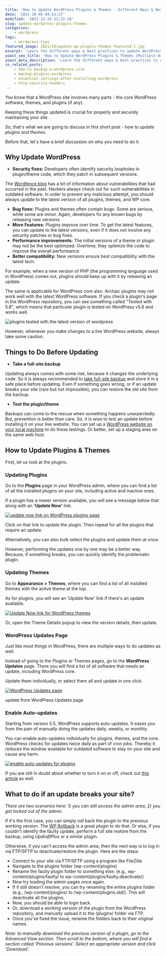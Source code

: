 ```yaml
---
title: 'How to Update WordPress Plugins & Themes - Different Ways & Best Practices'
date: '2021-10-05 04:53:27'
modified: '2021-12-24 22:22:26'
slug: update-wordpress-plugins-themes
categories:
    - wordpress
tags:
    - wordpress-tips
featured_image: 2021/10/update-wp-plugins-themes-featured-1.jpg
excerpt: 'Learn the different ways & best practices to update WordPress plugins and themes. Also, know how to downgrade if an update goes wrong.'
yoast_seo_title: 'How to Update WordPress Plugins & Themes [Multiple Ways - with Videos]'
yoast_meta_description: 'Learn the different ways & best practices to update WordPress plugins and themes. Also, know how to downgrade if an update goes wrong.'
cn_related_posts:
    - how-to-backup-a-wordpress-site
    - backup-plugins-wordpress
    - essential-settings-after-installing-wordpress
    - http-security-headers
---
```

You know that a WordPress site involves many parts - the core WordPress software, themes, and plugins (if any).

Keeping these things updated is crucial for properly and securely maintaining your site.

So, that's what we are going to discuss in this short post - _how to update plugins and themes._

Before that, let's have a brief discussion on why you need to do it.

## Why Update WordPress

- **Security fixes:** Developers often identify security loopholes in plugin/theme code, which they patch in subsequent versions.

The [Wordfence blog](https://www.wordfence.com/blog/category/vulnerabilities/) has a lot of information about vulnerabilities that had occurred in the past. Hackers always check out for such vulnerabilities in outdated software. In order to prevent any malicious attempt, you should always update to the latest version of all plugins, themes, and WP core.

- **Bug fixes:** Plugins and themes often contain bugs. Some are serious, while some are minor. Again, developers fix any known bugs by releasing new versions.
- **More Features:** Plugins improve over time. To get the latest features, you can update to the latest versions, even if it does not involve any security patches or bug fixes.
- **Performance improvements:** The initial versions of a theme or plugin may not be the best optimized. Overtime, they optimize the code to improve the overall performance.
- **Better compatibility:** New versions ensure best compatibility with the latest tech.

For example, when a new version of PHP (the programming language used in WordPress) comes out, plugins should keep up with it by releasing an update.

The same is applicable for WordPress core also. Archaic plugins may not work well with the latest WordPress software. If you check a plugin's page in the WordPress repository, you can see something called "Tested with 5.8", which means that particular plugin is tested on WordPress v5.8 and works well.

![plugins tested with the latest version of wordpress](https://cdn-2.coralnodes.com/coralnodes/uploads/2021/10/wp-plugins-tested-with-1080x450.png)

However, whenever you make changes to a live WordPress website, always take some caution.

## Things to Do Before Updating

- **Take a full-site backup**

Updating always comes with some risk, because it changes the underlying code. So it is always recommended to [take full-site backup](http://localhost:10003/how-to-backup-a-wordpress-site/) and store it in a safe place before updating. Even if something goes wrong, or if an update breaks your site (rare but not impossible), you can restore the old site from the backup.

- **Test the plugin/theme**

Backups can come to the rescue when something happens unexpectedly. But, prevention is better than care. So, it is wise to test an update before installing it on your live website. You can set up a [WordPress website on your local machine](http://localhost:10003/how-to-install-wordpress-on-localhost/) to do these testings. Or better, set up a staging area on the same web host.

## How to Update Plugins & Themes

First, let us look at the plugins.

### Updating Plugins

Go to the **Plugins** page in your WordPress admin, where you can find a list of all the installed plugins on your site, including active and inactive ones.

If a plugin has a newer version available, you will see a message below that along with an **'Update Now'** link.

[![update now link on WordPress plugins page](https://cdn-2.coralnodes.com/coralnodes/uploads/2021/10/wp-plugins-update-now-1080x451.png)](https://cdn-2.coralnodes.com/coralnodes/uploads/2021/10/wp-plugins-update-now.png)

Click on that link to update the plugin. Then repeat for all the plugins that require an update.

Alternatively, you can also bulk select the plugins and update them at once.

However, performing the updates one by one may be a better way. Because, if something breaks, you can quickly identify the problematic plugin.

### Updating Themes

Go to **Appearance > Themes**, where you can find a list of all installed themes with the active theme at the top.

As for plugins, you will see an 'Update Now' link if there's an update available.

[![Update Now link for WordPress themes](https://cdn-2.coralnodes.com/coralnodes/uploads/2021/10/wp-theme-update-now-1080x508.png)](https://cdn-2.coralnodes.com/coralnodes/uploads/2021/10/wp-theme-update-now.png)

Or, open the Theme Details popup to view the version details, then update.

### WordPress Updates Page

Just like most things in WordPress, there are multiple ways to do updates as well.

Instead of going to the Plugins or Themes pages, go to the **WordPress Updates** page. There you will find a list of all software that needs an update, including WordPress core.

Update them individually, or select them all and update in one click.

[![WordPress Updates page](https://cdn-2.coralnodes.com/coralnodes/uploads/2021/10/wp-updates-page-1-1080x677.png)](https://cdn-2.coralnodes.com/coralnodes/uploads/2021/10/wp-updates-page-1.png)

update from WordPress Updates page

### Enable Auto-updates

Starting from version 5.5, WordPress supports auto-updates. It eases you from the pain of manually doing the updates daily, weekly, or monthly.

You can enable auto-updates individually for plugins, themes, and the core. WordPress checks for updates twice daily as part of cron jobs. Thereby it reduces the window available for outdated software to stay on your site and cause any harm.

[![enable auto-updates for plugins](https://cdn-2.coralnodes.com/coralnodes/uploads/2021/10/enable-auto-updates-wp-plugins-1080x583.png)](https://cdn-2.coralnodes.com/coralnodes/uploads/2021/10/enable-auto-updates-wp-plugins.png)

If you are still in doubt about whether to turn it on or off, check out [this article](https://www.wordfence.com/blog/2020/08/wordpress-auto-updates-what-do-you-have-to-lose/) as well.

## **What to do if an update breaks your site?**

_There are two scenarios here: 1) you can still access the admin area, 2) you got locked out of the admin._

If it's the first case, you can simply roll back the plugin to the previous working version. The [WP Rollback](https://wordpress.org/plugins/wp-rollback/) is a great plugin to do that. Or else, if you couldn't identify the faulty update, perform a full site restore from the backup, using _UpdraftPlus_ or a similar plugin.

Otherwise, if you can't access the admin area, then the next way is to log in via FTP/SFTP to deactivate/restore the plugin. Here are the steps:

- Connect to your site via FTP/SFTP using a program like FileZilla
- Navigate to the plugins folder (wp-content/plugins)
- Rename the faulty plugin folder to something else. (e.g., wp-content/plugins/faulty/ to wp-content/plugins/faulty.deactivate/)
- Now try loading the admin pages once again.
- If it still doesn't resolve, you can try renaming the entire plugins folder (e.g., /wp-content/plugins/ to /wp-content/plugins.old/). This will deactivate all the plugins.
- Now, you should be able to login back.
- Or, download a working version of the plugin from the WordPress repository, and manually upload it to the /plugins/ folder via FTP.
- Once you've fixed the issue, rename the folders back to their original names.

_Note: to manually download the previous version of a plugin, go to the Advanced View section. Then scroll to the bottom, where you will find a section called 'Previous versions'. Select an appropriate version and click 'Download'._